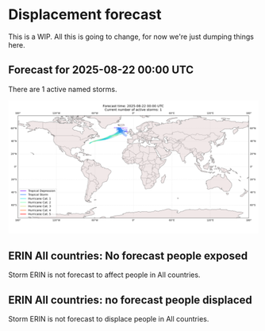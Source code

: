 # Displacement forecast

This is a WIP. All this is going to change, for now we're just dumping things here.
## Forecast for 2025-08-22 00:00 UTC

There are 1 active named storms.

![Active storm ensemble tracks](ECMWF_TC_tracks_20250822000000.png)

## ERIN All countries: No forecast people exposed

Storm ERIN is not forecast to affect people in All countries.

## ERIN All countries: no forecast people displaced

Storm ERIN is not forecast to displace people in All countries.

